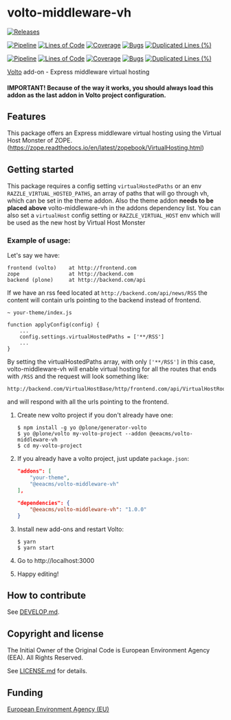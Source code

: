 # volto-middleware-vh
[![Releases](https://img.shields.io/github/v/release/eea/volto-middleware-vh)](https://github.com/eea/volto-middleware-vh/releases)

[![Pipeline](https://ci.eionet.europa.eu/buildStatus/icon?job=volto-addons%2Fvolto-middleware-vh%2Fmaster&subject=master)](https://ci.eionet.europa.eu/view/Github/job/volto-addons/job/volto-middleware-vh/job/master/display/redirect)
[![Lines of Code](https://sonarqube.eea.europa.eu/api/project_badges/measure?project=volto-middleware-vh-master&metric=ncloc)](https://sonarqube.eea.europa.eu/dashboard?id=volto-middleware-vh-master)
[![Coverage](https://sonarqube.eea.europa.eu/api/project_badges/measure?project=volto-middleware-vh-master&metric=coverage)](https://sonarqube.eea.europa.eu/dashboard?id=volto-middleware-vh-master)
[![Bugs](https://sonarqube.eea.europa.eu/api/project_badges/measure?project=volto-middleware-vh-master&metric=bugs)](https://sonarqube.eea.europa.eu/dashboard?id=volto-middleware-vh-master)
[![Duplicated Lines (%)](https://sonarqube.eea.europa.eu/api/project_badges/measure?project=volto-middleware-vh-master&metric=duplicated_lines_density)](https://sonarqube.eea.europa.eu/dashboard?id=volto-middleware-vh-master)

[![Pipeline](https://ci.eionet.europa.eu/buildStatus/icon?job=volto-addons%2Fvolto-middleware-vh%2Fdevelop&subject=develop)](https://ci.eionet.europa.eu/view/Github/job/volto-addons/job/volto-middleware-vh/job/develop/display/redirect)
[![Lines of Code](https://sonarqube.eea.europa.eu/api/project_badges/measure?project=volto-middleware-vh-develop&metric=ncloc)](https://sonarqube.eea.europa.eu/dashboard?id=volto-middleware-vh-develop)
[![Coverage](https://sonarqube.eea.europa.eu/api/project_badges/measure?project=volto-middleware-vh-develop&metric=coverage)](https://sonarqube.eea.europa.eu/dashboard?id=volto-middleware-vh-develop)
[![Bugs](https://sonarqube.eea.europa.eu/api/project_badges/measure?project=volto-middleware-vh-develop&metric=bugs)](https://sonarqube.eea.europa.eu/dashboard?id=volto-middleware-vh-develop)
[![Duplicated Lines (%)](https://sonarqube.eea.europa.eu/api/project_badges/measure?project=volto-middleware-vh-develop&metric=duplicated_lines_density)](https://sonarqube.eea.europa.eu/dashboard?id=volto-middleware-vh-develop)


[Volto](https://github.com/plone/volto) add-on - Express middleware virtual hosting

#### IMPORTANT! Because of the way it works, you should always load this addon as the last addon in Volto project configuration.

## Features

This package offers an Express middleware virtual hosting using the Virtual Host Monster of ZOPE. (https://zope.readthedocs.io/en/latest/zopebook/VirtualHosting.html)

## Getting started

This package requires a config setting `virtualHostedPaths` or an env `RAZZLE_VIRTUAL_HOSTED_PATHS`, an array of paths that will go through vh, which can be set in the theme addon. Also the theme addon **needs to be placed above** volto-middleware-vh in the addons dependency list.
You can also set a `virtualHost` config setting or `RAZZLE_VIRTUAL_HOST` env which will be used as the new host by Virtual Host Monster 

### Example of usage:

Let's say we have:
```
frontend (volto)    at http://frontend.com
zope                at http://backend.com
backend (plone)     at http://backend.com/api
```
 If we have an rss feed located at `http://backend.com/api/news/RSS` the content will contain urls pointing to the backend instead of frontend.

```
~ your-theme/index.js

function applyConfig(config) {
    ...
    config.settings.virtualHostedPaths = ['**/RSS']
    ...
}
```
By setting the virtualHostedPaths array, with only `['**/RSS']` in this case, volto-middleware-vh will enable virtual hosting for all the routes that ends with `/RSS` and the request will look something like:
```
http://backend.com/VirtualHostBase/http/frontend.com/api/VirtualHostRoot/news/RSS
```
and will respond with all the urls pointing to the frontend.


1. Create new volto project if you don't already have one:
    ```
    $ npm install -g yo @plone/generator-volto
    $ yo @plone/volto my-volto-project --addon @eeacms/volto-middleware-vh
    $ cd my-volto-project
    ```

2. If you already have a volto project, just update `package.json`:
    ``` JSON
    "addons": [
        "your-theme",
        "@eeacms/volto-middleware-vh"
    ],

    "dependencies": {
        "@eeacms/volto-middleware-vh": "1.0.0"
    }
    ```

3. Install new add-ons and restart Volto:
    ```
    $ yarn
    $ yarn start
    ```

4. Go to http://localhost:3000

5. Happy editing!

## How to contribute

See [DEVELOP.md](https://github.com/eea/volto-middleware-vh/blob/master/DEVELOP.md).

## Copyright and license

The Initial Owner of the Original Code is European Environment Agency (EEA).
All Rights Reserved.

See [LICENSE.md](https://github.com/eea/volto-middleware-vh/blob/master/LICENSE.md) for details.

## Funding

[European Environment Agency (EU)](http://eea.europa.eu)
